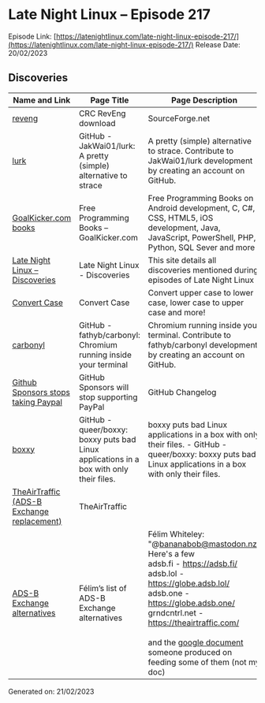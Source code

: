 # Late Night Linux – Episode 217
Episode Link: [https://latenightlinux.com/late-night-linux-episode-217/](https://latenightlinux.com/late-night-linux-episode-217/)
Release Date: 20/02/2023
## Discoveries

| Name and Link | Page Title | Page Description |
| ----- | ----- | ----- |
| [reveng](https://sourceforge.net/projects/reveng/) | CRC RevEng download | SourceForge.net | Download CRC RevEng for free. Arbitrary-precision CRC calculator and algorithm finder. CRC RevEng is a portable, arbitrary-precision CRC calculator and algorithm finder. It calculates CRCs using any of the 112 preset algorithms, or a user-specified algorithm to any width. |
| [lurk](https://github.com/JakWai01/lurk) | GitHub - JakWai01/lurk: A pretty (simple) alternative to strace | A pretty (simple) alternative to strace. Contribute to JakWai01/lurk development by creating an account on GitHub. |
| [GoalKicker.com books](https://goalkicker.com/) | Free Programming Books – GoalKicker.com | Free Programming Books on Android development, C, C#, CSS, HTML5, iOS development, Java, JavaScript, PowerShell, PHP, Python, SQL Sever and more |
| [Late Night Linux – Discoveries](https://mattmole.co.uk/LNL-Discoveries/) | Late Night Linux - Discoveries | This site details all discoveries mentioned during episodes of Late Night Linux |
| [Convert Case](https://convertcase.net/) | Convert Case | Convert upper case to lower case, lower case to upper case and more! | Easily convert text between different letter cases: lower case, UPPER CASE, Sentence case, Capitalized Case, aLtErNaTiNg cAsE and more online. |
| [carbonyl](https://github.com/fathyb/carbonyl) | GitHub - fathyb/carbonyl: Chromium running inside your terminal | Chromium running inside your terminal. Contribute to fathyb/carbonyl development by creating an account on GitHub. |
| [Github Sponsors stops taking Paypal](https://github.blog/changelog/2023-01-23-github-sponsors-will-stop-supporting-paypal/) | GitHub Sponsors will stop supporting PayPal | GitHub Changelog |  |
| [boxxy](https://github.com/queer/boxxy) | GitHub - queer/boxxy: boxxy puts bad Linux applications in a box with only their files. | boxxy puts bad Linux applications in a box with only their files. - GitHub - queer/boxxy: boxxy puts bad Linux applications in a box with only their files. |
| [TheAirTraffic (ADS-B Exchange replacement)](https://theairtraffic.com/) | TheAirTraffic |  |
| [ADS-B Exchange alternatives](https://fosstodon.org/@felimwhiteley/109828491966448305) |Félim’s list of ADS-B Exchange alternatives |Félim Whiteley:  "@bananabob@mastodon.nz" <br> Here's a few <br> adsb.fi - https://adsb.fi/ <br> adsb.lol - https://globe.adsb.lol/ <br> adsb.one - https://globe.adsb.one/ <br> grndcntrl.net - https://theairtraffic.com/ <br>  <br>and the [google document](https://docs.google.com/document/d/e/2PACX-1vTHp9RYNndIIPzmXWsSYMO4ZEg9sgRW6E8nezbtfdPCHdQGW2O2SinDXu42ir_6yh2v2dTAJbaTcyJ_/pub) someone produced on feeding some of them (not my doc)  |

Generated on: 21/02/2023